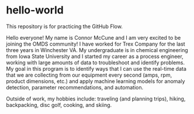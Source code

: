 # hello-world
This repository is for practicing the GitHub Flow.

Hello everyone! My name is Connor McCune and I am very excited to be joining the OMDS community! I have worked for Trex Company for the last three years in Winchester VA. My undergraduate is in chemical engineering from Iowa State University and I started my career as a process engineer, working with large amounts of data to troubleshoot and identify problems. My goal in this program is to identify ways that I can use the real-time data that we are collecting from our equipment every second (amps, rpm, product dimensions, etc.) and apply machine learning models for anomaly detection, parameter recommendations, and automation.

Outside of work, my hobbies include: traveling (and planning trips), hiking, backpacking, disc golf, cooking, and skiing.
